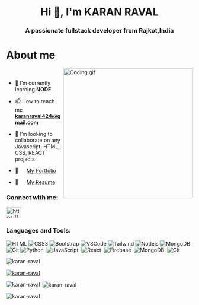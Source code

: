 <h1 align="center">Hi 👋, I'm KARAN RAVAL</h1>
<h3 align="center">A passionate fullstack developer from Rajkot,India</h3>

 # About me
  
  <p>
  <img align="right" width="350" src="https://i.pinimg.com/originals/50/83/e0/5083e0a2a7dcaae07c142e8b87036a27.gif" alt="Coding gif" />

<br/>

- 🌱 I’m currently learning **NODE**

- 📫 How to reach me **karanraval424@gmail.com**

- 👯 I’m looking to collaborate on any Javascript, HTML, CSS, REACT projects

- 💼   <a href="karan-raval.github.io">My Portfolio</a>

- 📝   <a href="https://drive.google.com/drive/folders/1CDKQbWhktaWgCD9Ug8I3keLubjndE1ZK?usp=drive_link">My Resume</a>

<h3 align="left">Connect with me:</h3>
<p align="left">
<a href="https://www.linkedin.com/in/karan-raval-8b5b0b203/" target="blank"><img align="center" src="https://raw.githubusercontent.com/rahuldkjain/github-profile-readme-generator/master/src/images/icons/Social/linked-in-alt.svg" alt="https://www.linkedin.com/in/karan-raval-8b5b0b203/" height="30" width="40" /></a>
</p>

<h3 align="left">Languages and Tools:</h3>

  ![HTML](https://img.shields.io/badge/HTML5-E34F26?style=for-the-badge&logo=html5&logoColor=white)
  ![CSS3](https://img.shields.io/badge/CSS3-1572B6?style=for-the-badge&logo=css3&logoColor=white)
  ![Bootstrap](https://img.shields.io/badge/Bootstrap-563D7C?style=for-the-badge&logo=bootstrap&logoColor=white)
  ![VSCode](https://img.shields.io/badge/Visual_Studio-0078d7?style=for-the-badge&logo=visual%20studio&logoColor=white)
  ![Tailwind](https://img.shields.io/badge/Tailwind_CSS-092749?style=for-the-badge&logo=tailwindcss&logoColor=06B6D4&labelColor=000000)
  ![Nodejs](https://img.shields.io/badge/Nodejs-3C873A?style=for-the-badge&labelColor=black&logo=node.js&logoColor=3C873A)
  ![MongoDB](https://img.shields.io/badge/MongoDB-4EA94B?style=for-the-badge&logo=mongodb&logoColor=white)
  ![Git](https://img.shields.io/badge/Git-F05032?style=for-the-badge&logo=git&logoColor=white)
  ![Python](https://img.shields.io/badge/-Python-05122A?style=flat&logo=python)&nbsp;
![JavaScript](https://img.shields.io/badge/-JavaScript-05122A?style=flat&logo=javascript)&nbsp;
![React](https://img.shields.io/badge/-React-05122A?style=flat&logo=react)&nbsp;
![Firebase](https://img.shields.io/badge/-Firebase-05122A?style=flat&logo=firebase)&nbsp;
![MongoDB](https://img.shields.io/badge/-MongoDB-05122A?style=flat&logo=mongodb)&nbsp;
![Git](https://img.shields.io/badge/-Git-05122A?style=flat&logo=git)&nbsp;

<p align="left"> <img src="https://komarev.com/ghpvc/?username=karan-raval&label=Profile%20views&color=0e75b6&style=flat" alt="karan-raval" /> </p>

<p align="left"> <a href="https://github.com/ryo-ma/github-profile-trophy"><img src="https://github-profile-trophy.vercel.app/?username=karan-raval" alt="karan-raval" /></a> </p>

<p><img align="left" src="https://github-readme-stats.vercel.app/api/top-langs?username=karan-raval&show_icons=true&locale=en&layout=compact" alt="karan-raval" /></p>

<p>&nbsp;<img align="center" src="https://github-readme-stats.vercel.app/api?username=karan-raval&show_icons=true&locale=en" alt="karan-raval" /></p>

<p><img align="center" src="https://github-readme-streak-stats.herokuapp.com/?user=karan-raval&" alt="karan-raval" /></p>
